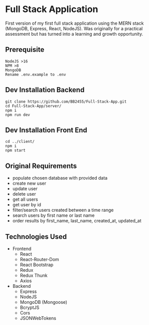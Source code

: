 # Full Stack Application

First version of my first full stack application using the MERN stack (MongoDB, Express, React, NodeJS). Was originally for a practical assessment but has turned into a learning and growth opportunity.

## Prerequisite

```
NodeJS >16
NPM >8
MongoDB
Rename .env.example to .env
```

## Dev Installation Backend

```
git clone https://github.com/BB2455/Full-Stack-App.git
cd Full-Stack-App/server/
npm i
npm run dev
```

## Dev Installation Front End

```
cd ../client/
npm i
npm start
```

## Original Requirements

- populate chosen database with provided data
- create new user
- update user
- delete user
- get all users
- get user by id
- filter/search users created between a time range
- search users by first name or last name
- order results by first_name, last_name, created_at, updated_at

## Technologies Used

- Frontend
  - React
  - React-Router-Dom
  - React Bootstrap
  - Redux
  - Redux Thunk
  - Axios
- Backend
  - Express
  - NodeJS
  - MongoDB (Mongoose)
  - BcryptJS
  - Cors
  - JSONWebTokens
